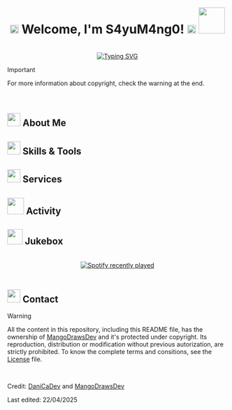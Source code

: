 <!--
**MangoDrawsDev/MangoDrawsDev** is a ✨ _special_ ✨ repository because its `README.md` (this file) appears on your GitHub profile.

Here are some ideas to get you started:

- 🔭 I’m currently working on ...
- 🌱 I’m currently learning ...
- 👯 I’m looking to collaborate on ...
- 🤔 I’m looking for help with ...
- 💬 Ask me about ...
- 📫 How to reach me: ...
- 😄 Pronouns: ...
- ⚡ Fun fact: ...
-->

<!--
! fjkdhg
* fhfjg
// hkdshgd
TODO djsljl
-->

<!-- *
  //Greeting + warning about warning at the end
  about me?
  skills and tools 
  spam €€€
  stats?
  snake / pacman (choose one)
  music (panda de cotillas)
  redes sociales (insta + tiktok(?))
  Warning!!
* -->

<!-- *Header with name* -->
<h1 align="center">
  <b>
    <img src="https://media0.giphy.com/media/v1.Y2lkPTc5MGI3NjExYmdzcTYzZmRmdjB0eDg2aDRjamRucWdmb3kyMDYybzIxbmhyZmtvdyZlcD12MV9pbnRlcm5hbF9naWZfYnlfaWQmY3Q9cw/hghd3BFJGuWYpIiWGb/giphy.gif" width="20">
    Welcome, I'm S4yuM4ng0!
    <img src="https://media0.giphy.com/media/v1.Y2lkPTc5MGI3NjExYmdzcTYzZmRmdjB0eDg2aDRjamRucWdmb3kyMDYybzIxbmhyZmtvdyZlcD12MV9pbnRlcm5hbF9naWZfYnlfaWQmY3Q9cw/hghd3BFJGuWYpIiWGb/giphy.gif" width="20">
  </b>

  <img src="https://media0.giphy.com/media/v1.Y2lkPTc5MGI3NjExdmJ5eDNydmpxczEzNjY4NG1ueGFlZ3QyczM1ZDB6d2tscG0zYmM4OCZlcD12MV9pbnRlcm5hbF9naWZfYnlfaWQmY3Q9cw/kBZ212yGzFaxgkSIKW/giphy.gif" width="60">
</h1>

<br>

<!-- Moving text from Typing-SVG website -->
<div align="center">
  <a href="https://git.io/typing-svg">
    <img src="https://readme-typing-svg.demolab.com?font=Caveat&size=30&pause=1000&color=00A160&center=true&vCenter=true&width=435&lines=Have+a+look+and+get+to+know+me!;You+can+check+my+socials+too..." alt="Typing SVG" />
  </a>
</div>

<!-- *Attention about warning at the end* -->
> [!IMPORTANT]
> For more information about copyright, check the warning at the end.

<br>

<!-- *"About Me" section* -->
<h2>
  <b>
    <img src="https://media4.giphy.com/media/v1.Y2lkPTc5MGI3NjExdHh6ejB3dWx2OXcyYmlhanNrdm5qOHJvcWoyNGhtb3RkaHN4d2JnMSZlcD12MV9pbnRlcm5hbF9naWZfYnlfaWQmY3Q9cw/60WcGA7PcpqB53IxNf/giphy.gif" width="30">
    About Me
  </b>
</h2>

<!-- *"Skills & Tools" section* -->
<h2>
  <b>
    <img src="https://media2.giphy.com/media/v1.Y2lkPTc5MGI3NjExbTM3MjQ0cXNmaTZkdHVmN2s4cmh1eXdxbTZsOTh2a2VpNnJqeno5MCZlcD12MV9pbnRlcm5hbF9naWZfYnlfaWQmY3Q9cw/qAwL4XhCeuJR5qDTmo/giphy.gif" width="30">
    Skills & Tools
  </b>
</h2>

<!-- *"Comissions/Brushes" section* -->
<h2>
  <b>
    <img src="https://media4.giphy.com/media/v1.Y2lkPTc5MGI3NjExdHh6ejB3dWx2OXcyYmlhanNrdm5qOHJvcWoyNGhtb3RkaHN4d2JnMSZlcD12MV9pbnRlcm5hbF9naWZfYnlfaWQmY3Q9cw/60WcGA7PcpqB53IxNf/giphy.gif" width="30">
    Services
  </b>
</h2>

<!-- *"Stats" section* -->
<h2>
  <b>
    <img src="https://media0.giphy.com/media/v1.Y2lkPTc5MGI3NjExN2UyMzluOWFyOGRkeDE0ZWhydG9oMGF3eWM0eTZqYTViNDI1bHFucyZlcD12MV9pbnRlcm5hbF9naWZfYnlfaWQmY3Q9cw/PBo18KBOkMqbRBhOXa/giphy.gif" width="38">
    Activity
  </b>
</h2>

<!-- *"Music" section* -->
<h2>
  <b>
    <img src="https://media0.giphy.com/media/v1.Y2lkPTc5MGI3NjExb2dtMmJ5Z3VoN2pmd2Fwcnl3NGIybjdnNnNmM3pocWM0MjQweWN6dyZlcD12MV9pbnRlcm5hbF9naWZfYnlfaWQmY3Q9cw/LNOZoHMI16ydtQ8bGG/giphy.gif" width="35">
    Jukebox
  </b>
</h2>

<br>

<div align="center">
  <a href="https://open.spotify.com/user/316jkmkrvwgggwyq7iwkyqau2kxm">
    <img src="https://spotify-recently-played-readme.vercel.app/api?user=316jkmkrvwgggwyq7iwkyqau2kxm&count=5" alt="Spotify recently played"  />
  </a>
</div>

<br>

<!-- *"Contact" section* -->
<h2>
  <b>
    <img src="https://media3.giphy.com/media/v1.Y2lkPTc5MGI3NjExNjV5NXZiYXp6b2FyeHRyZzZ3Z2IwanpnenV2ZWYwNjZ0cGEyeXBnMiZlcD12MV9pbnRlcm5hbF9naWZfYnlfaWQmY3Q9cw/Mr7Tfg7xasfx5cPJ7Y/giphy.gif" width="30">
    Contact
  </b>
</h2>

<!-- *Attention about copyright* -->
> [!WARNING]
> All the content in this repository, including this README file, has the ownership of [MangoDrawsDev](https://github.com/MangoDrawsDev) and it's protected under copyright. Its reproduction, distribution or modification without previous autorization, are strictly prohibited. To know the complete terms and consitions, see the [License]() file.

<br>

Credit: [DaniCaDev](https://github.com/DaniCaDev) and [MangoDrawsDev](https://github.com/MangoDrawsDev)

Last edited: 22/04/2025